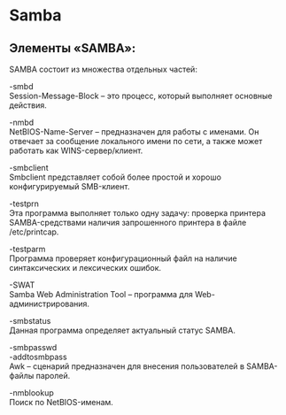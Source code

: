 # Samba
## Элементы «SAMBA»:
SAMBA состоит из множества отдельных частей:

-smbd  
Session-Message-Block – это процесс, который выполняет основные действия.

-nmbd  
NetBIOS-Name-Server – предназначен для работы с именами. Он отвечает за сообщение локального имени по сети, а также может работать как WINS-сервер/клиент.

-smbclient  
Smbclient представляет собой более простой и хорошо конфигурируемый SMB-клиент.

-testprn  
Эта программа выполняет только одну задачу: проверка принтера SAMBA-средствами наличия запрошенного принтера в файле /etc/printcap.

-testparm  
Программа проверяет конфигурационный файл на наличие синтаксических и лексических ошибок.

-SWAT  
Samba Web Administration Tool – программа для Web-администрирования.

-smbstatus  
Данная программа определяет актуальный статус SAMBA.

-smbpasswd  
-addtosmbpass  
Awk – сценарий предназначен для внесения пользователей в SAMBA-файлы паролей.

-nmblookup  
Поиск по NetBIOS-именам.
